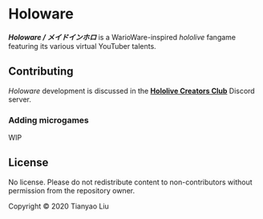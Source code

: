 # Holoware
***Holoware / メイドインホロ*** is a WarioWare-inspired *hololive* fangame featuring its various virtual YouTuber talents. 

## Contributing

*Holoware* development is discussed in the **[Hololive Creators Club](https://discord.gg/xJd9Der)** Discord server.

### Adding microgames

WIP

## License

No license. Please do not redistribute content to non-contributors without permission from the repository owner.

Copyright © 2020 Tianyao Liu